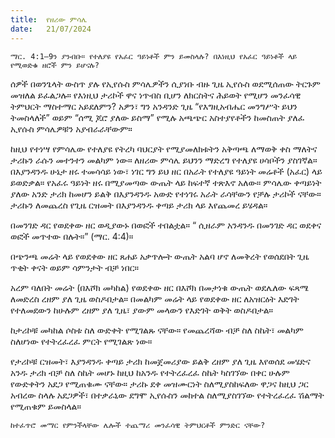 ```yaml
---
title:  የዘሪው ምሳሌ
date:   21/07/2024
---
```


`ማር. 4:1–9ን ያንብቡ። የተለያዩ የአፈር ዓይነቶች ምን ይመስላሉ? በእነዚህ የአፈር ዓይነቶች ላይ የሚወድቁ ዘሮች ምን ይሆናሉ?`

ሰዎች በወንጌላት ውስጥ ያሉ የኢየሱስ ምሳሌዎችን ሲያነቡ ብዙ ጊዜ ኢየሱስ ወደሚሰጠው ትርጉም መዝለል ይፈልጋሉ። የእነዚህ ታሪኮች ዋና ነጥብስ ቢሆን ለክርስትና ሕይወት የሚሆን መንፈሳዊ ትምህርት ማስተማር አይደለምን? አዎን፣ ግን አንዳንድ ጊዜ “የእግዚአብሔር መንግሥት ይህን ትመስላለች” ወይም “ሰሚ ጆሮ ያለው ይስማ” የሚሉ አጫጭር አስተያየቶችን ከመስጠት ያለፈ ኢየሱስ ምሳሌዎቹን አያብራራቸውም።

ከዚህ የተነሣ የምሳሌው የተለያዩ የትረካ ባህርያት የሚያመለክቱትን አቅጣጫ ለማወቅ ቀስ ማለትና ታሪኩን ራሱን መተንተን መልካም ነው። ለዘሪው ምሳሌ ይህንን ማድረግ የተለያዩ ሀሳቦችን ያስገኛል። በእያንዳንዱ ሁኔታ ዘሩ ተመሳሳይ ነው፣ ነገር ግን ይህ ዘር በአራት የተለያዩ ዓይነት መሬቶች (አፈር) ላይ ይወድቃል። የአፈሩ ዓይነት ዘሩ በሚያመጣው ውጤት ላይ ከፍተኛ ተጽእኖ አለው። ምሳሌው ቀጣይነት ያለው አንድ ታሪክ ከመሆን ይልቅ በእያንዳንዱ አውድ የተነገሩ አራት ራሳቸውን የቻሉ ታሪኮች ናቸው። ታሪኩን ለመጨረስ የጊዜ ርዝመት በእያንዳንዱ ቀጣይ ታሪክ ላይ እየጨመረ ይሄዳል።

በመንገድ ዳር የወደቀው ዘር ወዲያውኑ በወፎች ተበልቷል። “ ሲዘራም አንዳንዱ በመንገድ ዳር ወደቀና ወፎች መጥተው በሉት።” (ማር. 4:4)።

በጭንጫ መሬት ላይ የወደቀው ዘር ጸሐይ አቃጥሎት ውጤት አልባ ሆኖ ለመቅረት የወሰደበት ጊዜ ጥቂት ቀናት ወይም ሳምንታት ብቻ ነበር።

አረም ባለበት መሬት (በእሾክ መካከል) የወደቀው ዘር በእሾክ በመታነቁ ውጤት ወደሌለው ፍጻሜ ለመድረስ ረዘም ያለ ጊዜ ወስዶበታል። በመልካም መሬት ላይ የወደቀው ዘር ለአዝርዕት እድገት የተለመደውን ከሁሉም ረዘም ያለ ጊዜ፣ ያውም መላውን የእድገት ወቅት ወስዶበታል።

ከታሪኮቹ መካከል ሶስቱ ስለ ውድቀት የሚገልጹ ናቸው። የመጨረሻው ብቻ ስለ ስኬት፣ መልካም ስለሆነው የተትረፈረፈ ምርት የሚገልጽ ነው።

የታሪኮቹ ርዝመት፣ እያንዳንዱ ቀጣይ ታሪክ ከመጀመሪያው ይልቅ ረዘም ያለ ጊዜ እየወሰደ መሄድና አንዱ ታሪክ ብቻ ስለ ስኬት መሆኑ ከዚህ ከአንዱ የተትረፈረፈ ስኬት ካስገኘው በቀር ሁሉም የውድቀትን አደጋ የሚጠቁሙ ናቸው። ታሪኩ ደቀ መዝሙርነት ስለሚያስከፍለው ዋጋና ከዚህ ጋር አብረው ስላሉ አደጋዎች፣ በተቃራኒው ደግሞ ኢየሱስን መከተል ስለሚያስገኘው የተትረፈረፈ ሽልማት የሚጠቁም ይመስላል።

`ከተፈጥሮ መማር የምንችላቸው ሌሎች ተጨማሪ መንፈሳዊ ትምህርቶች ምንድር ናቸው?`